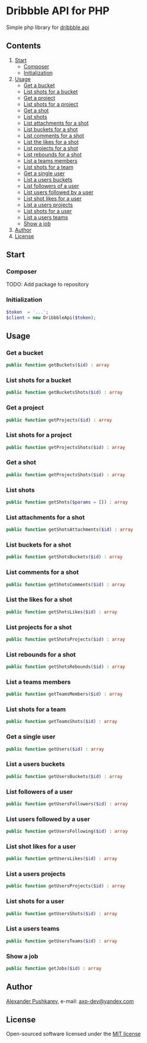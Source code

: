 # Dribbble API for PHP
Simple php library for [dribbble api](https://dribbble.com)

## Contents
1. [Start](#start)
    + [Composer](#composer)
    + [Initialization](#initialization)
2. [Usage](#usage)
    + [Get a bucket](#get-a-bucket)
    + [List shots for a bucket](#list-shots-for-a-bucket)
    + [Get a project](#get-a-project)
    + [List shots for a project](#list-shots-for-a-project)
    + [Get a shot](#get-a-shot)
    + [List shots](#list-shots)
    + [List attachments for a shot](#list-attachments-for-a-shot)
    + [List buckets for a shot](#list-buckets-for-a-shot)
    + [List comments for a shot](#list-comments-for-a-shot)
    + [List the likes for a shot](#list-the-likes-for-a-shot)
    + [List projects for a shot](#list-projects-for-a-shot)
    + [List rebounds for a shot](#list-rebounds-for-a-shot)
    + [List a teams members](#list-a-teams-members)
    + [List shots for a team](#list-shots-for-a-team)
    + [Get a single user](#get-a-single-user)
    + [List a users buckets](#list-a-users-buckets)
    + [List followers of a user](#list-followers-of-a-user)
    + [List users followed by a user](#list-users-followed-by-a-user)
    + [List shot likes for a user](#list-shot-likes-for-a-user)
    + [List a users projects](#list-a-users-projects)
    + [List shots for a user](#list-shots-for-a-user)
    + [List a users teams](#list-a-users-teams)
    + [Show a job](#show-a-job)
3. [Author](#author)
4. [License](#license)

## Start
### Composer
TODO: Add package to repository

### Initialization
```php
$token  = '...';
$client = new DribbbleApi($token);
```

## Usage
### Get a bucket
```php
public function getBuckets($id) : array
```

### List shots for a bucket
```php
public function getBucketsShots($id) : array
```

### Get a project
```php
public function getProjects($id) : array
```

### List shots for a project
```php
public function getProjectsShots($id) : array
```

### Get a shot
```php
public function getProjectsShots($id) : array
```

### List shots
```php
public function getShots($params = []) : array
```

### List attachments for a shot
```php
public function getShotsAttachments($id) : array
```

### List buckets for a shot
```php
public function getShotsBuckets($id) : array
```

### List comments for a shot
```php
public function getShotsComments($id) : array
```

### List the likes for a shot
```php
public function getShotsLikes($id) : array
```

### List projects for a shot
```php
public function getShotsProjects($id) : array
```

### List rebounds for a shot
```php
public function getShotsRebounds($id) : array
```

### List a teams members
```php
public function getTeamsMembers($id) : array
```

### List shots for a team
```php
public function getTeamsShots($id) : array
```

### Get a single user
```php
public function getUsers($id) : array
```

### List a users buckets
```php
public function getUsersBuckets($id) : array
```

### List followers of a user
```php
public function getUsersFollowers($id) : array
```

### List users followed by a user
```php
public function getUsersFollowing($id) : array
```

### List shot likes for a user
```php
public function getUsersLikes($id) : array
```

### List a users projects
```php
public function getUsersProjects($id) : array
```

### List shots for a user
```php
public function getUsersShots($id) : array
```

### List a users teams
```php
public function getUsersTeams($id) : array
```

### Show a job
```php
public function getJobs($id) : array
```

## Author
[Alexander Pushkarev](https://github.com/axp-dev), e-mail: [axp-dev@yandex.com](mailto:axp-dev@yandex.com)

## License
Open-sourced software licensed under the [MIT license](https://opensource.org/licenses/MIT)